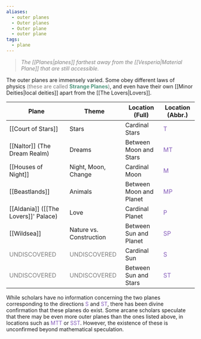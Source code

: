 ```yaml
---
aliases:
  - outer planes
  - Outer planes
  - Outer plane
  - outer plane
tags:
  - plane
---
```

> *<span style="color:rgb(125, 125, 125)">The [[Planes|planes]] farthest away from the [[Vesperia|Material Plane]] that are still accessible.</span>*

The outer planes are immensely varied. Some obey different laws of physics <span style="color:rgb(125, 125, 125)">(these are called **<span style="color:rgb(79, 151, 125)">Strange Planes</span>**)</span>, and even have their own [[Minor Deities|local deities]] apart from the [[The Lovers|Lovers]].  

| Plane                                                      | Theme                                                      | Location (Full)         | Location (Abbr.)                                |
| ---------------------------------------------------------- | ---------------------------------------------------------- | ----------------------- | ----------------------------------------------- |
| [[Court of Stars]]                                         | Stars                                                      | Cardinal Stars          | <span style="color:rgb(134, 93, 187)">T</span>  |
| [[Naltor]] (The Dream Realm)                               | Dreams                                                     | Between Moon and Stars  | <span style="color:rgb(134, 93, 187)">MT</span> |
| [[Houses of Night]]                                        | Night, Moon, Change                                        | Cardinal Moon           | <span style="color:rgb(134, 93, 187)">M</span>  |
| [[Beastlands]]                                             | Animals                                                    | Between Moon and Planet | <span style="color:rgb(134, 93, 187)">MP</span> |
| [[Aldania]] ([[The Lovers]]' Palace)                       | Love                                                       | Cardinal Planet         | <span style="color:rgb(134, 93, 187)">P</span>  |
| [[Wildsea]]                                                | Nature vs. Construction                                    | Between Sun and Planet  | <span style="color:rgb(134, 93, 187)">SP</span> |
| <span style="color:rgb(125, 125, 125)">UNDISCOVERED</span> | <span style="color:rgb(125, 125, 125)">UNDISCOVERED</span> | Cardinal Sun            | <span style="color:rgb(134, 93, 187)">S</span>  |
| <span style="color:rgb(125, 125, 125)">UNDISCOVERED</span> | <span style="color:rgb(125, 125, 125)">UNDISCOVERED</span> | Between Sun and Stars   | <span style="color:rgb(134, 93, 187)">ST</span> |
While scholars have no information concerning the two planes corresponding to the directions <span style="color:rgb(134, 93, 187)">S</span> and <span style="color:rgb(134, 93, 187)">ST</span>, there has been divine confirmation that these planes do exist. Some arcane scholars speculate that there may be even more outer planes than the ones listed above, in locations such as <span style="color:rgb(134, 93, 187)">MTT</span> or <span style="color:rgb(134, 93, 187)">SST</span>. However, the existence of these is unconfirmed beyond mathematical speculation.